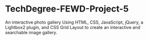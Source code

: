 # TechDegree-FEWD-Project-5
 An interactive photo gallery 
 Using HTML, CSS, JavaScript, jQuery, a Lightbox2 plugin, and CSS Grid Layout to create an interactive and searchable image gallery.
 
